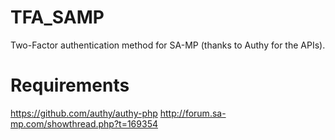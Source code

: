 TFA_SAMP
=======

Two-Factor authentication method for SA-MP (thanks to Authy for the APIs).

Requirements
======

https://github.com/authy/authy-php
http://forum.sa-mp.com/showthread.php?t=169354

